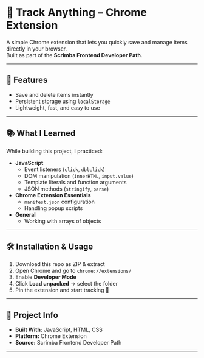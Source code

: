 # 📌 Track Anything – Chrome Extension

A simple Chrome extension that lets you quickly save and manage items directly in your browser.  
Built as part of the **Scrimba Frontend Developer Path**.

---

## 🚀 Features

- Save and delete items instantly
- Persistent storage using `localStorage`
- Lightweight, fast, and easy to use

---

## 📚 What I Learned

While building this project, I practiced:

- **JavaScript**
    - Event listeners (`click`, `dblclick`)
    - DOM manipulation (`innerHTML`, `input.value`)
    - Template literals and function arguments
    - JSON methods (`stringify`, `parse`)
- **Chrome Extension Essentials**
    - `manifest.json` configuration
    - Handling popup scripts
- **General**
    - Working with arrays of objects

---

## 🛠️ Installation & Usage

1. Download this repo as ZIP & extract
2. Open Chrome and go to `chrome://extensions/`
3. Enable **Developer Mode**
4. Click **Load unpacked** → select the folder
5. Pin the extension and start tracking 🎉

---

## 📂 Project Info

- **Built With:** JavaScript, HTML, CSS
- **Platform:** Chrome Extension
- **Source:** Scrimba Frontend Developer Path

---
